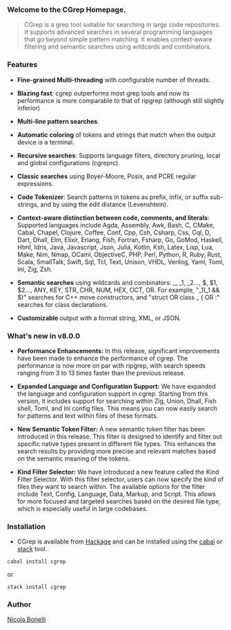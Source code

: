 ### Welcome to the CGrep Homepage.

> CGrep is a grep tool suitable for searching in large code repositories. It supports advanced searches in several programming languages that go beyond simple pattern matching. It enables context-aware filtering and semantic searches using wildcards and combinators.

### Features

* **Fine-grained Multi-threading** with configurable number of threads.

* **Blazing fast**: cgrep outperforms most grep tools and now its performance is more comparable to that of ripgrep (although still slightly inferior)

* **Multi-line pattern searches**.

* **Automatic coloring** of tokens and strings that match when the output device is a terminal.

* **Recursive searches**: Supports language filters, directory pruning, local and global configurations (cgreprc).

* **Classic searches** using Boyer-Moore, Posix, and PCRE regular expressions.

* **Code Tokenizer**: Search patterns in tokens as prefix, infix, or suffix sub-strings, and by using the edit distance (Levenshtein).

* **Context-aware distinction between code, comments, and literals**: Supported languages include Agda, Assembly, Awk, Bash, C, CMake, Cabal, Chapel, Clojure, Coffee, Conf, Cpp, Csh, Csharp, Css, Cql, D, Dart, Dhall, Elm, Elixir, Erlang, Fish, Fortran, Fsharp, Go, GoMod, Haskell, Html, Idris, Java,  Javascript, Json, Julia, Kotlin, Ksh, Latex, Lisp, Lua, Make, Nim, Nmap, OCaml, ObjectiveC, PHP, Perl, Python, R, Ruby, Rust, Scala, SmallTalk, Swift, Sql, Tcl, Text, Unison, VHDL, Verilog, Yaml, Toml, Ini, Zig, Zsh.

* **Semantic searches** using wildcards and combinators: _, _1, _2..., $, $1, $2..., ANY, KEY, STR, CHR, NUM, HEX, OCT, OR. For example, "_1(_1 && $)" searches for C++ move constructors, and "struct OR class _ { OR :" searches for class declarations.

* **Customizable** output with a format string, XML, or JSON.

### What's new in v8.0.0

- **Performance Enhancements:** In this release, significant improvements have been made to enhance the performance of cgrep. The performance is now more on par with ripgrep, with search speeds ranging from 3 to 13 times faster than the previous release.

- **Expanded Language and Configuration Support:** We have expanded the language and configuration support in cgrep. Starting from this version, it includes support for searching within Zig, Union, Dhall, Fish shell, Toml, and Ini config files. This means you can now easily search for patterns and text within files of these formats.

- **New Semantic Token Filter:** A new semantic token filter has been introduced in this release. This filter is designed to identify and filter out specific native types present in different file types. This enhances the search results by providing more precise and relevant matches based on the semantic meaning of the tokens.

- **Kind Filter Selector:** We have introduced a new feature called the Kind Filter Selector. With this filter selector, users can now specify the kind of files they want to search within. The available options for the filter include Text, Config, Language, Data, Markup, and Script. This allows for more focused and targeted searches based on the desired file type, which is especially useful in large codebases.

### Installation

* CGrep is available from [Hackage](http://hackage.haskell.org/package/cgrep) and can be installed using the [cabal](https://www.haskell.org/cabal/) or [stack](https://www.stackage.org/) tool.

```shell
cabal install cgrep
```

or

```shell
stack install cgrep
```

### Author

[Nicola Bonelli](https://twitter.com/nicolabonelli)

